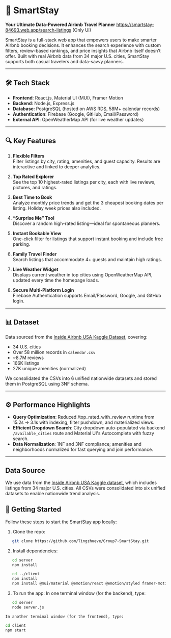 # 🏡 SmartStay  
**Your Ultimate Data-Powered Airbnb Travel Planner** https://smartstay-84693.web.app/search-listings (Only UI)

SmartStay is a full-stack web app that empowers users to make smarter Airbnb booking decisions. It enhances the search experience with custom filters, review-based rankings, and price insights that Airbnb itself doesn’t offer. Built with real Airbnb data from 34 major U.S. cities, SmartStay supports both casual travelers and data-savvy planners.

---

## 🛠️ Tech Stack

- **Frontend**: React.js, Material UI (MUI), Framer Motion  
- **Backend**: Node.js, Express.js  
- **Database**: PostgreSQL (hosted on AWS RDS, 58M+ calendar records)  
- **Authentication**: Firebase (Google, GitHub, Email/Password)  
- **External API**: OpenWeatherMap API (for live weather updates)

---

## 🔍 Key Features

1. **Flexible Filters**  
   Filter listings by city, rating, amenities, and guest capacity. Results are interactive and linked to deeper analytics.

2. **Top Rated Explorer**  
   See the top 10 highest-rated listings per city, each with live reviews, pictures, and ratings.

3. **Best Time to Book**  
   Analyze monthly price trends and get the 3 cheapest booking dates per listing. Holiday week prices also included.

4. **“Surprise Me” Tool**  
   Discover a random high-rated listing—ideal for spontaneous planners.

5. **Instant Bookable View**  
   One-click filter for listings that support instant booking and include free parking.

6. **Family Travel Finder**  
   Search listings that accommodate 4+ guests and maintain high ratings.

7. **Live Weather Widget**  
   Displays current weather in top cities using OpenWeatherMap API, updated every time the homepage loads.

8. **Secure Multi-Platform Login**  
   Firebase Authentication supports Email/Password, Google, and GitHub login.

---

## 📊 Dataset

Data sourced from the [Inside Airbnb USA Kaggle Dataset](https://www.kaggle.com/datasets/konradb/inside-airbnb-usa), covering:

- 34 U.S. cities  
- Over 58 million records in `calendar.csv`  
- ~8.7M reviews  
- 166K listings  
- 27K unique amenities (normalized)  

We consolidated the CSVs into 6 unified nationwide datasets and stored them in PostgreSQL using 3NF schema.

---

## ⚙️ Performance Highlights

- **Query Optimization**: Reduced /top_rated_with_review runtime from 15.2s → 3.1s with indexing, filter pushdown, and materialized views.
- **Efficient Dropdown Search**: City dropdown auto-populated via backend `/available_cities` route and Material UI's Autocomplete with fuzzy search.
- **Data Normalization**: 1NF and 3NF compliance; amenities and neighborhoods normalized for fast querying and join performance.

---


## Data Source
We use data from the [Inside Airbnb USA Kaggle dataset](https://www.kaggle.com/datasets/konradb/inside-airbnb-usa), which includes listings from 34 major U.S. cities. All CSVs were consolidated into six unified datasets to enable nationwide trend analysis.


## 🚀 Getting Started

Follow these steps to start the SmartStay app locally:

1. Clone the repo:

```bash
   git clone https://github.com/Tingzhueve/Group7-SmartStay.git
```

2. Install dependencies:

```sh
   cd server
   npm install
```

```sh
   cd ../client
   npm install
   npm install @mui/material @emotion/react @emotion/styled framer-motion
```

3. To run the app:
   In one terminal window (for the backend), type:

```sh
   cd server
   node server.js
```

    In another terminal window (for the frontend), type:

```sh
cd client
npm start
```
